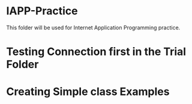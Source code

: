 # IAPP-Practice

This folder will be used for Internet Application Programming practice.

   # Testing Connection first in the Trial Folder 


   # Creating Simple class Examples
   